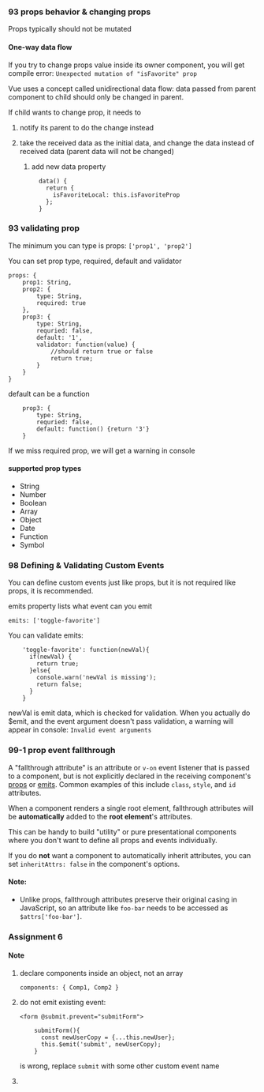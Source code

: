 ### 93 props behavior & changing props

Props typically should not be mutated

#### One-way data flow

If you try to change props value inside its owner component, you will get compile error: `Unexpected mutation of "isFavorite" prop`

Vue uses a concept called unidirectional data flow: data passed from parent component to child should only be changed in parent. 

If child wants to change prop, it needs to 

1. notify its parent to do the change instead

2. take the received data as the initial data, and change the data instead of received data (parent data will not be changed)

   1. add new data property

      ```
        data() {
          return {
            isFavoriteLocal: this.isFavoriteProp
          };
        }
      ```

### 93 validating prop

The minimum you can type is props: `['prop1', 'prop2']`

You can set prop type, required, default and validator

```vue
props: {
	prop1: String,
	prop2: {
		type: String,
		required: true
	},
    prop3: {
		type: String,
		requried: false,
		default: '1',
		validator: function(value) {
			//should return true or false
			return true;
		}
    }
}
```

default can be a function 

```
    prop3: {
		type: String,
		requried: false,
		default: function() {return '3'}
    }
```

If we miss required prop, we will get a warning in console

#### supported prop types

- String
- Number
- Boolean
- Array
- Object
- Date
- Function
- Symbol

### 98 Defining & Validating Custom Events

You can define custom events just like props, but it is not required like props, it is recommended.

emits property lists what event can you emit

```
emits: ['toggle-favorite']
```

You can validate emits:

```
    'toggle-favorite': function(newVal){
      if(newVal) {
        return true;
      }else{
        console.warn('newVal is missing');
        return false;
      }
    }
```

newVal is emit data, which is checked for validation. When you actually do $emit, and the event argument doesn't pass validation, a warning will appear in console: `Invalid event arguments`

### 99-1 prop event fallthrough

A "fallthrough attribute" is an attribute or `v-on` event listener that is passed to a component, but is not explicitly declared in the receiving component's [props](https://vuejs.org/guide/components/props) or [emits](https://vuejs.org/guide/components/events#declaring-emitted-events). Common examples of this include `class`, `style`, and `id` attributes.

When a component renders a single root element, fallthrough attributes will be **automatically** added to the **root element**'s attributes.

This can be handy to build "utility" or pure presentational components where you don't want to define all props and events individually.

If you do **not** want a component to automatically inherit attributes, you can set `inheritAttrs: false` in the component's options.

#### Note:

- Unlike props, fallthrough attributes preserve their original casing in JavaScript, so an attribute like `foo-bar` needs to be accessed as `$attrs['foo-bar']`.

### Assignment 6

#### Note

1. declare components inside an object, not an array

   ```
   components: { Comp1, Comp2 }
   ```

2. do not emit existing event:

   ```
   <form @submit.prevent="submitForm">
   ```

   ```
       submitForm(){
         const newUserCopy = {...this.newUser};
         this.$emit('submit', newUserCopy);
       }
   ```

   is wrong, replace `submit` with some other custom event name

3. 
